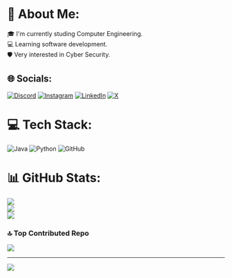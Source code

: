 # 💫 About Me:
🎓 I'm currently studing Computer Engineering.<br>💻 Learning software development.<br>🛡️ Very interested in Cyber Security.<br>


## 🌐 Socials:
[![Discord](https://img.shields.io/badge/Discord-%237289DA.svg?logo=discord&logoColor=white)](https://discord.gg/wicknaer) [![Instagram](https://img.shields.io/badge/Instagram-%23E4405F.svg?logo=Instagram&logoColor=white)](https://instagram.com/bahadir.sahin_) [![LinkedIn](https://img.shields.io/badge/LinkedIn-%230077B5.svg?logo=linkedin&logoColor=white)](https://linkedin.com/in/bahadir06sahin) [![X](https://img.shields.io/badge/X-black.svg?logo=X&logoColor=white)](https://x.com/Wicknaer) 

# 💻 Tech Stack:
![Java](https://img.shields.io/badge/java-%23ED8B00.svg?style=for-the-badge&logo=openjdk&logoColor=white) ![Python](https://img.shields.io/badge/python-3670A0?style=for-the-badge&logo=python&logoColor=ffdd54) ![GitHub](https://img.shields.io/badge/github-%23121011.svg?style=for-the-badge&logo=github&logoColor=white)
# 📊 GitHub Stats:
![](https://github-readme-stats.vercel.app/api?username=Wicknaer&theme=blue-green&hide_border=false&include_all_commits=false&count_private=false)<br/>
![](https://github-readme-streak-stats.herokuapp.com/?user=Wicknaer&theme=blue-green&hide_border=false)<br/>
![](https://github-readme-stats.vercel.app/api/top-langs/?username=Wicknaer&theme=blue-green&hide_border=false&include_all_commits=false&count_private=false&layout=compact)

### 🔝 Top Contributed Repo
![](https://github-contributor-stats.vercel.app/api?username=Wicknaer&limit=5&theme=blueberry&combine_all_yearly_contributions=true)

---
[![](https://visitcount.itsvg.in/api?id=Wicknaer&icon=3&color=4)](https://visitcount.itsvg.in)

<!-- Proudly created with GPRM ( https://gprm.itsvg.in ) -->
